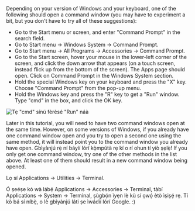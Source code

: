 <!--sec data-title="Opening: Windows" data-id="windows_prompt" data-collapse=true ces-->

Depending on your version of Windows and your keyboard, one of the following should open a command window (you may have to experiment a bit, but you don't have to try all of these suggestions):

- Go to the Start menu or screen, and enter "Command Prompt" in the search field.
- Go to Start menu → Windows System → Command Prompt.
- Go to Start menu → All Programs → Accessories → Command Prompt.
- Go to the Start screen, hover your mouse in the lower-left corner of the screen, and click the down arrow that appears (on a touch screen, instead flick up from the bottom of the screen). The Apps page should open. Click on Command Prompt in the Windows System section.
- Hold the special Windows key on your keyboard and press the "X" key. Choose "Command Prompt" from the pop-up menu.
- Hold the Windows key and press the "R" key to get a "Run" window. Type "cmd" in the box, and click the OK key.

![Tẹ "cmd" sínú fèrèsé "Run" náà](../python_installation/images/windows-plus-r.png)

Later in this tutorial, you will need to have two command windows open at the same time. However, on some versions of Windows, if you already have one command window open and you try to open a second one using the same method, it will instead point you to the command window you already have open. Gbìyànjú rẹ̀ ní báyìí lórí kọ̀mpútà rẹ kí o rí ohun tí yíò ṣẹlẹ̀! If you only get one command window, try one of the other methods in the list above. At least one of them should result in a new command window being opened.

<!--endsec-->

<!--sec data-title="Opening: OS X" data-id="OSX_prompt" data-collapse=true ces-->

Lọ sí Applications → Utilities → Terminal.

<!--endsec-->

<!--sec data-title="Opening: Linux" data-id="linux_prompt" data-collapse=true ces-->

Ó ṣeéṣe kó wà lábẹ́ Applications → Accessories → Terminal, tàbí Applications → System → Terminal, ṣùgbọ́n ìyẹn lè kù sí ọwọ́ ètò ìṣiṣẹ́ rẹ. Tí kò bá sí níbẹ̀, o lè gbìyànjú láti ṣe ìwádìí lórí Google. :)

<!--endsec-->
